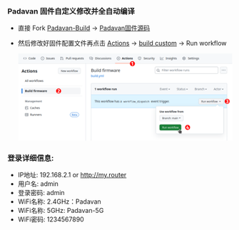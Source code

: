 ### Padavan 固件自定义修改并全自动编译

- 直接 Fork [Padavan-Build](https://github.com/TurBoTse/Padavan-Build/fork) → [Padavan固件源码](https://github.com/TurBoTse/padavan/fork)

- 然后修改好固件配置文件再点击  [Actions](../../actions) → [build custom](../../actions/workflows/build.yml) → Run workflow 

  ![run workflow](public/run-workflow.webp)

### 登录详细信息:
- IP地址: 192.168.2.1 or http://my.router
- 用户名: admin
- 登录密码: admin
- WiFi名称: 2.4GHz：Padavan
- WiFi名称: 5GHz: Padavan-5G
- WiFi密码: 1234567890
